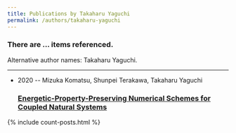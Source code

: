 ```yaml
---
title: Publications by Takaharu Yaguchi
permalink: /authors/takaharu-yaguchi
---
```


<h3 id="number-posts">There are ... items referenced.</h3>
<p id='info-authors'>Alternative author names: Takaharu Yaguchi.</p>
<hr />
<ul class="post-list">
<li><span class='post-meta'>2020 -- Mizuka Komatsu, Shunpei Terakawa, Takaharu Yaguchi</span><h3><a class='post-link' href="{{ site.baseurl }}/energetic-property-preserving-numerical-schemes-for-coupled-natural-systems">Energetic-Property-Preserving Numerical Schemes for Coupled Natural Systems</a></h3></li>

</ul>
{% include count-posts.html %}
